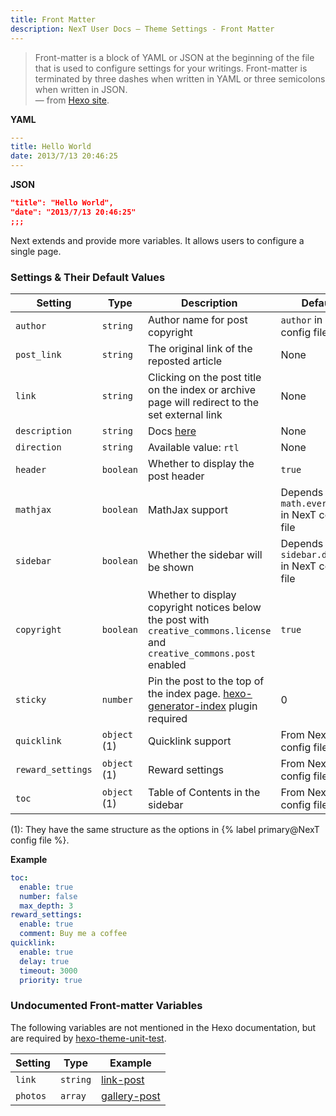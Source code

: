 ```yaml
---
title: Front Matter
description: NexT User Docs – Theme Settings - Front Matter
---
```


> Front-matter is a block of YAML or JSON at the beginning of the file that is used to configure settings for your writings. Front-matter is terminated by three dashes when written in YAML or three semicolons when written in JSON.  
— from [Hexo site](https://hexo.io/docs/front-matter).

**YAML**

```yml
---
title: Hello World
date: 2013/7/13 20:46:25
---
```

**JSON**

```json
"title": "Hello World",
"date": "2013/7/13 20:46:25"
;;;
```

Next extends and provide more variables. It allows users to configure a single page.

### Settings & Their Default Values

Setting | Type | Description | Default
--- | --- | --- | ---
`author` | `string` | Author name for post copyright | `author` in Hexo config file
`post_link` | `string` | The original link of the reposted article | None
`link` | `string` | Clicking on the post title on the index or archive page will redirect to the set external link | None
`description` | `string` | Docs [here](/docs/theme-settings/posts.html#Preamble-Text) | None
`direction` | `string` | Available value: `rtl` | None
`header` | `boolean` | Whether to display the post header | `true`
`mathjax` | `boolean` | MathJax support | Depends on `math.every_page` in NexT config file
`sidebar` | `boolean` | Whether the sidebar will be shown | Depends on `sidebar.display` in NexT config file
`copyright` | `boolean` | Whether to display copyright notices below the post with `creative_commons.license` and `creative_commons.post` enabled | `true`
`sticky` | `number` | Pin the post to the top of the index page. [hexo-generator-index](https://github.com/hexojs/hexo-generator-index) plugin required | 0
`quicklink` | `object` (1) | Quicklink support | From NexT config file
`reward_settings` | `object` (1) | Reward settings | From NexT config file
`toc` | `object` (1) | Table of Contents in the sidebar | From NexT config file

(1): They have the same structure as the options in {% label primary@NexT config file %}.

**Example**

```yml
toc:
  enable: true
  number: false
  max_depth: 3
reward_settings:
  enable: true
  comment: Buy me a coffee
quicklink:
  enable: true
  delay: true
  timeout: 3000
  priority: true
```

### Undocumented Front-matter Variables

The following variables are not mentioned in the Hexo documentation, but are required by [hexo-theme-unit-test](https://github.com/hexojs/hexo-theme-unit-test).

Setting | Type | Example
--- | --- | ---
`link` | `string` | [link-post](https://github.com/hexojs/hexo-theme-unit-test/blob/master/source/_posts/link-post.md)
`photos` | `array` | [gallery-post](https://github.com/hexojs/hexo-theme-unit-test/blob/master/source/_posts/gallery-post.md)
